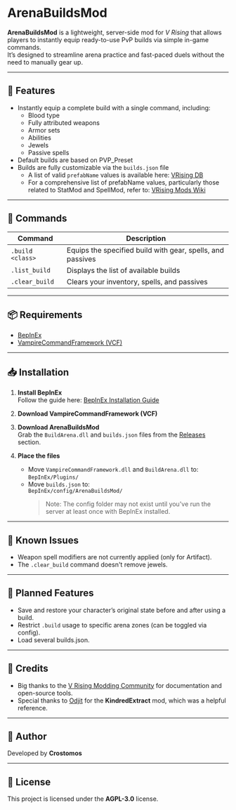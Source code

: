 ﻿# ArenaBuildsMod

**ArenaBuildsMod** is a lightweight, server-side mod for *V Rising* that allows players to instantly equip ready-to-use PvP builds via simple in-game commands.  
It’s designed to streamline arena practice and fast-paced duels without the need to manually gear up.

---

## 🔧 Features

- Instantly equip a complete build with a single command, including:
  - Blood type
  - Fully attributed weapons
  - Armor sets
  - Abilities
  - Jewels
  - Passive spells
- Default builds are based on PVP_Preset
- Builds are fully customizable via the `builds.json` file
  - A list of valid `prefabName` values is available here: [VRising DB](https://vrising.gaming.tools)
  - For a comprehensive list of prefabName values, particularly those related to StatMod and SpellMod, refer to: [VRising Mods Wiki](https://wiki.vrisingmods.com/prefabs/Spell)

---

## 💬 Commands

| Command            | Description                                                  |
|--------------------|--------------------------------------------------------------|
| `.build <class>`   | Equips the specified build with gear, spells, and passives   |
| `.list_build`      | Displays the list of available builds                        |
| `.clear_build`     | Clears your inventory, spells, and passives                  |

---

## 📦 Requirements

- [BepInEx](https://github.com/BepInEx/BepInEx)
- [VampireCommandFramework (VCF)](https://github.com/decaprime/VampireCommandFramework)

---

## 📥 Installation

1. **Install BepInEx**  
   Follow the guide here: [BepInEx Installation Guide](https://wiki.vrisingmods.com/user/bepinex_install.html)  

2. **Download VampireCommandFramework (VCF)**  

3. **Download ArenaBuildsMod**  
   Grab the `BuildArena.dll` and `builds.json` files from the [Releases](#) section.

4. **Place the files**  
   - Move `VampireCommandFramework.dll` and `BuildArena.dll` to:  
     `BepInEx/Plugins/`
   - Move `builds.json` to:  
     `BepInEx/config/ArenaBuildsMod/`
     > Note: The config folder may not exist until you've run the server at least once with BepInEx installed.

---

## 🐞 Known Issues

- Weapon spell modifiers are not currently applied (only for Artifact).
- The `.clear_build` command doesn't remove jewels.

---

## 🚧 Planned Features

- Save and restore your character’s original state before and after using a build.
- Restrict `.build` usage to specific arena zones (can be toggled via config).
- Load several builds.json.

---

## 🙌 Credits

- Big thanks to the [V Rising Modding Community](https://vrisingmods.com/) for documentation and open-source tools.
- Special thanks to [Odjit](https://github.com/Odjit) for the **KindredExtract** mod, which was a helpful reference.

---

## 👤 Author

Developed by **Crostomos**

---

## 📄 License

This project is licensed under the **AGPL-3.0** license.
